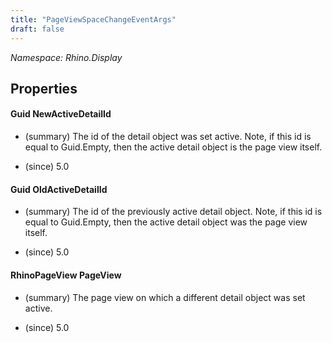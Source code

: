 ```yaml
---
title: "PageViewSpaceChangeEventArgs"
draft: false
---
```


*Namespace: Rhino.Display*
## Properties
#### Guid NewActiveDetailId
- (summary) 
     The id of the detail object was set active.  Note, if this id is
     equal to Guid.Empty, then the active detail object is the page
     view itself.
     
- (since) 5.0
#### Guid OldActiveDetailId
- (summary) 
     The id of the previously active detail object. Note, if this id
     is equal to Guid.Empty, then the active detail object was the
     page view itself.
     
- (since) 5.0
#### RhinoPageView PageView
- (summary) 
     The page view on which a different detail object was set active.
     
- (since) 5.0
